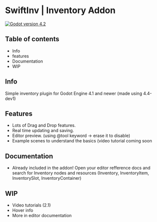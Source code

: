 # SwiftInv | Inventory Addon

[![Godot version 4.2](https://img.shields.io/badge/Godot%20Engine-4.1-blue.svg)](https://github.com/godotengine/godot/)

## Table of contents
- Info
- features
- Documentation
- WIP

## Info
Simple inventory plugin for Godot Engine 4.1 and newer (made using 4.4-dev1)

## Features
- Lots of Drag and Drop features.
- Real time updating and saving.
- Editor preview. (using @tool keyword -> erase it to disable)
- Example scenes to understand the basics (video tutorial coming soon

## Documentation
- Already included in the addon! Open your editor refference docs and search for Inventory nodes and resources (Inventory, InventoryItem, InventorySlot, InventoryContainer)

## WIP
- Video tutorials (2.1)
- Hover info
- More in editor documentation
